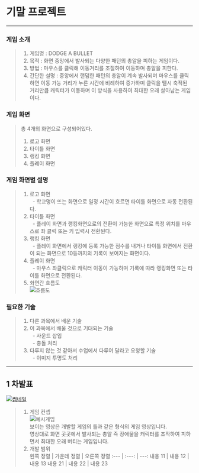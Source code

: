 # 기말 프로젝트
------------
### 게임 소개
> 1. 게임명 : DODGE A BULLET  
> 2. 목적 : 화면 중앙에서 발사되는 다양한 패턴의 총알을 피하는 게임이다.  
> 3. 방법 : 마우스를 클릭해 이동거리를 조절하여 이동하며 총알을 피한다.  
> 4. 간단한 설명 : 중앙에서 랜덤한 패턴의 총알이 계속 발사되며 마우스를 클릭하면 이동 가능 거리가 누른 시간에 비례하여 증가하며 클릭을 뗄시 축적된 거리만큼 캐릭터가 이동하며 이 방식을 사용하여 최대한 오래 살아남는 게임이다.  
### 게임 화면
> 총 4개의 화면으로 구성되어있다.  
> 1. 로고 화면  
> 2. 타이틀 화면  
> 3. 랭킹 화면  
> 4. 플레이 화면  
### 게임 화면별 설명
> 1. 로고 화면  
> &nbsp;  - 학교명이 뜨는 화면으로 일정 시간이 흐르면 타이틀 화면으로 자동 전환된다.  
> 2. 타이틀 화면  
> &nbsp;  - 플레이 화면과 랭킹화면으로의 전환이 가능한 화면으로 특정 위치를 마우스로 좌 클릭 또는 키 입력시 전환된다.  
> 3. 랭킹 화면  
> &nbsp;  - 플레이 화면에서 랭킹에 등록 가능한 점수를 내거나 타이틀 화면에서 전환이 되는 화면으로 10등까지의 기록이 보여지는 화면이다.  
> 4. 플레이 화면  
> &nbsp;  - 마우스 좌클릭으로 캐릭터 이동이 가능하며 기록에 따라 랭킹화면 또는 타이틀 화면으로 전환된다.  
> 5. 화면간 흐름도  
> ![흐름도](https://user-images.githubusercontent.com/63406107/94263799-93d74480-ff70-11ea-80f8-772320c472c1.PNG)  
### 필요한 기술
> 1. 다른 과목에서 배운 기술  
> 2. 이 과목에서 배울 것으로 기대되는 기술  
> &nbsp;  - 사운드 삽입  
> &nbsp;  - 충돌 처리  
> 3. 다루지 않는 것 같아서 수업에서 다루어 달라고 요청할 기술  
> &nbsp;  - 이미지 투명도 처리  
--------------  
## 1 차발표  
[![썸네일](https://user-images.githubusercontent.com/63406107/95656280-359d8a80-0b48-11eb-8d1b-c92decb452d4.PNG)](https://youtu.be/o7kE9Cnu8Jw)  
> 1. 게임 컨셉  
> ![예시게임](https://user-images.githubusercontent.com/63406107/95656260-0e46bd80-0b48-11eb-82d3-3b71dc0b552c.gif)  
> 보이는 영상은 개발할 게임의 틀과 같은 형식의 게임 영상입니다.  
> 영상대로 화면 곳곳에서 발사되는 총알 즉 장애물을 캐릭터를 조작하여 피하면서 최대한 오래 버티는 게임입니다.  
> 2. 개발 범위  
왼쪽 정렬 | 가운데 정렬 | 오른쪽 정렬 
:--- | :---: | ---: 
내용 11 | 내용 12 | 내용 13 
내용 21 | 내용 22 | 내용 23 
